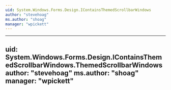 ```yaml
---
uid: System.Windows.Forms.Design.IContainsThemedScrollbarWindows
author: "stevehoag"
ms.author: "shoag"
manager: "wpickett"
---
```


---
uid: System.Windows.Forms.Design.IContainsThemedScrollbarWindows.ThemedScrollbarWindows
author: "stevehoag"
ms.author: "shoag"
manager: "wpickett"
---
